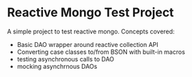 # Reactive Mongo Test Project #

A simple project to test reactive mongo.  Concepts covered:

- Basic DAO wrapper around reactive collection API
- Converting case classes to/from BSON with built-in macros
- testing asynchronous calls to DAO
- mocking asynchrnous DAOs
